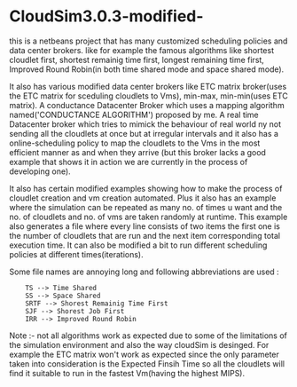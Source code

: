 CloudSim3.0.3-modified-
=======================

this is a netbeans project that has many customized scheduling policies and data center brokers.
like for example the famous algorithms like 
shortest cloudlet first, 
shortest remainig time first,
longest remaining time first,
Improved Round Robin(in both time shared mode and space shared mode).

It also has various modified data center brokers like ETC matrix broker(uses the ETC matrix for sceduling cloudlets to 
Vms), min-max, min-min(uses ETC matrix). 
A conductance Datacenter Broker which uses a mapping algorithm named('CONDUCTANCE ALGORITHM') proposed by me.
A real time Datacenter broker which tries to mimick the behaviour of real world ny not sending all the cloudlets at once 
but at irregular intervals and it also has a online-scheduling policy to map the cloudlets to the Vms in the most efficient 
manner as and when they arrive (but this broker lacks a good example that shows it in action we are currently in the process of 
developing one).


It also has certain modified examples showing how to make the process of cloudlet creation
and vm creation automated. Plus it also has an example where the simulation can be repeated as many no. of times u want
and the no. of cloudlets and no. of vms are taken randomly at runtime. This example also generates a file where every line 
consists of two items the first one is the number of cloudlets that are run and the next item corresponding total execution time.
It can also be modified a bit to run different scheduling policies at different times(iterations).

Some file names are annoying long and following abbreviations are used :
      
        TS --> Time Shared
        SS --> Space Shared
        SRTF --> Shorest Remainig Time First
        SJF --> Shorest Job First
        IRR --> Improved Round Robin
        
Note :- not all algorithms work as expected due to some of the limitations of the simulation environment and also the way
cloudSim is desinged. For example the ETC matrix won't work as expected since the only parameter taken into consideration 
is the Expected Finsih Time so all the cloudlets will find it suitable to run in the fastest Vm(having the highest MIPS).
